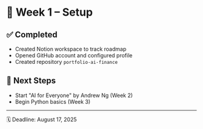 # 📅 Week 1 – Setup

## ✅ Completed
- Created Notion workspace to track roadmap
- Opened GitHub account and configured profile
- Created repository `portfolio-ai-finance`

## 🎯 Next Steps
- Start "AI for Everyone" by Andrew Ng (Week 2)
- Begin Python basics (Week 3)

---

🗓 Deadline: August 17, 2025
